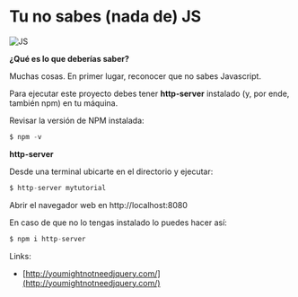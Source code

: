 # Tu no sabes (nada de) JS
![JS](https://2.bp.blogspot.com/-DrhO_xd_5no/U5Mgxqu9PlI/AAAAAAAACU4/GIe3tGPsJ1A6yyoi9It31-mg-lAuTbMGwCPcBGAYYCw/s1600/BeFunky_javaScript.jpg.jpg)

**¿Qué es lo que deberías saber?**

Muchas cosas. En primer lugar, reconocer que no sabes Javascript.

Para ejecutar este proyecto debes tener **http-server** instalado (y, por ende, también npm) en tu máquina. 

Revisar la versión de NPM instalada:
```java
$ npm -v
```

**http-server**

Desde una terminal ubicarte en el directorio y ejecutar:


```java
$ http-server mytutorial
```
Abrir el navegador web en http://localhost:8080

En caso de que no lo tengas instalado lo puedes hacer así:
```java
$ npm i http-server
```

Links:

* [http://youmightnotneedjquery.com/](http://youmightnotneedjquery.com/)


